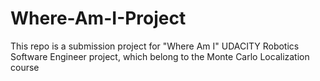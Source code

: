# Where-Am-I-Project
This repo is a submission project for "Where Am I" UDACITY Robotics Software Engineer project, which belong to the Monte Carlo Localization course 
